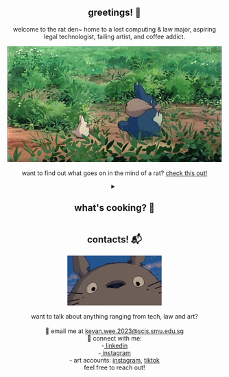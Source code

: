 <h2 align="center">greetings! 🐀</h2>

<p align="center">
  welcome to the rat den~ home to a lost computing & law major, aspiring legal technologist, failing artist, and coffee addict.
</p>

<div align="center">
  <img src="./readme/totoro.gif"></img>
</div>

<p align="center">
    want to find out what goes on in the mind of a rat? <a href="https://kevanweeportfolio.vercel.app/">check this out!</a>
</p>

<details>
  <summary align="center">
    <h2>what's cooking? 🍳</h2>
  </summary>

  <p align="center">
    probably some nissin laksa and a cup of instant coffee...
  </p>

  <div align="center">
    <img src="./readme/ramen.gif"></img>
  </div>

  <p align="center">
    jokes aside.. a wise man once said "anyone can cook" 👨‍🍳<br>
i build everything and anything of interest! (drop me a msg if you want to work together on a new project) 
<br><br>
my recent projects involve a discord chatbot for singapore tort law doctrines and a webscraper to find prices from popular sites 📖
  </p>
</details>


<h2 align="center">contacts! 📬</h2>
<div align="center">
  <img src="./readme/totorosmile.gif"></img>
</div>
<p align="center">
  want to talk about anything ranging from tech, law and art?
  <br>
  <br>
  📧 email me at <a href="kevan.wee.2023@scis.smu.edu.sg">kevan.wee.2023@scis.smu.edu.sg</a>
  <br>
  🔗 connect with me:
  <br>
  -<a href="https://www.linkedin.com/in/kevanwee/"> linkedin</a>
  <br>
  -<a href="https://www.instagram.com/kwjw30/"> instagram</a>
  <br>
  - art accounts: <a href="https://www.instagram.com/van.fullofkebabs/">instagram</a>, <a href="https://www.tiktok.com/@seofon30">tiktok</a>
  <br>
  feel free to reach out!
</p>
